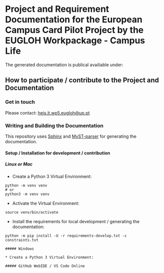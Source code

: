 # Project and Requirement Documentation for the European Campus Card Pilot Project by the EUGLOH Workpackage - Campus Life

The generated documentation is publical availiable under: 


## How to participate / contribute to the Project and Documentation


### Get in touch

Please contact: heis.it.wp5.eugloh@up.pt


### Writing and Building the Documentation

This repository uses [Sphinx](https://www.sphinx-doc.org) and [MyST-parser](https://myst-parser.readthedocs.io) for generating the documentation.

#### Setup / Installation for development / contribution

##### Linux or Mac

* Create a Python 3 Virtual Environment:

```console
python -m venv venv
# or 
python3 -m venv venv
```

* Activate the Virtual Environment:

```console
source venv/bin/activate
```

* Install the requirements for local development / generating the documentation:

```console
python -m pip install -U -r requirements-develop.txt -c constraints.txt

##### Windows

* Create a Python 3 Virtual Environment:

##### GitHub WebIDE / VS Code Online